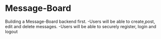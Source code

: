 # Message-Board

Building a Message-Board backend first.
-Users will be able to create,post, edit and   delete messages.
-Users will be able to securely register, login and logout